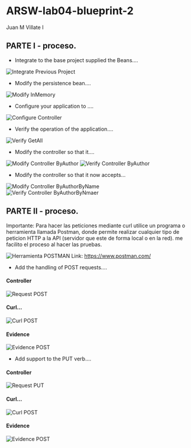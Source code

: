 # ARSW-lab04-blueprint-2

  Juan M Villate I
  
## PARTE I - proceso.

 * Integrate to the base project supplied the Beans....

![Integrate Previous Project](https://github.com/villate13/ARSW-lab04-blueprint-2/blob/master/img/PART1/captureIntegratePrevious.png)

 * Modify the persistence bean....
 
 ![Modify InMemory](https://github.com/villate13/ARSW-lab04-blueprint-2/blob/master/img/PART1/captureModifyInMemory.png)
 
 * Configure your application to ....
 
 ![Configure Controller](https://github.com/villate13/ARSW-lab04-blueprint-2/blob/master/img/PART1/captureConfigureController.png)
 
 * Verify the operation of the application....
 
 ![Verify GetAll](https://github.com/villate13/ARSW-lab04-blueprint-2/blob/master/img/PART1/captureVerifyGetAll.png)
 
 * Modify the controller so that it....
 
 ![Modify Controller ByAuthor](https://github.com/villate13/ARSW-lab04-blueprint-2/blob/master/img/PART1/captureModifyControllerGetByAuthor.png)
 ![Verify Controller ByAuthor](https://github.com/villate13/ARSW-lab04-blueprint-2/blob/master/img/PART1/captureVerifyGetByAuthor.png)
 
 * Modify the controller so that it now accepts...
 
 ![Modify Controller ByAuthorByName](https://github.com/villate13/ARSW-lab04-blueprint-2/blob/master/img/PART1/captureModifyControllerGetByAuthorByName.png)
 ![Verify Controller ByAuthorByNmaer](https://github.com/villate13/ARSW-lab04-blueprint-2/blob/master/img/PART1/captureVerifyGetByAuthoeByName.png)
 
 ## PARTE II - proceso.
  
Importante: Para hacer las peticiones mediante curl utilice un programa o herramienta llamada Postman, donde permite realizar cualquier tipo de peticion HTTP a la API (servidor que este de forma local o en la red). me facilito el proceso al hacer las pruebas.

![Herramienta POSTMAN ](https://new.paradigmadigital.com/wp-content/uploads/2017/01/postman-1.png)
Link: https://www.postman.com/


  * Add the handling of POST requests....
  
  #### Controller
  ![Request POST ](https://github.com/villate13/ARSW-lab04-blueprint-2/blob/master/img/PART2/captureControllerPOST.png)
  
  #### Curl...
  ![Curl POST ](https://github.com/villate13/ARSW-lab04-blueprint-2/blob/master/img/PART2/captureCURLPOST.png)
  
  #### Evidence
  ![Evidence POST ](https://github.com/villate13/ARSW-lab04-blueprint-2/blob/master/img/PART2/captureEvidencePOST.png)
  
  * Add support to the PUT verb....
  
  #### Controller
  ![Request PUT ](https://github.com/villate13/ARSW-lab04-blueprint-2/blob/master/img/PART2/captureControllerPUT.png)
  
  #### Curl...
  ![Curl POST ](https://github.com/villate13/ARSW-lab04-blueprint-2/blob/master/img/PART2/captureCURLPUT.png)
  
  #### Evidence
  ![Evidence POST ](https://github.com/villate13/ARSW-lab04-blueprint-2/blob/master/img/PART2/captureEvidencePUT.png)
